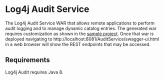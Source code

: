 <!-- vim: set syn=markdown : -->
<!--
    Licensed to the Apache Software Foundation (ASF) under one or more
    contributor license agreements.  See the NOTICE file distributed with
    this work for additional information regarding copyright ownership.
    The ASF licenses this file to You under the Apache License, Version 2.0
    (the "License"); you may not use this file except in compliance with
    the License.  You may obtain a copy of the License at

         http://www.apache.org/licenses/LICENSE-2.0

    Unless required by applicable law or agreed to in writing, software
    distributed under the License is distributed on an "AS IS" BASIS,
    WITHOUT WARRANTIES OR CONDITIONS OF ANY KIND, either express or implied.
    See the License for the specific language governing permissions and
    limitations under the License.
-->

# Log4j Audit Service

The Log4j Audit Service WAR that allows remote applications to perform audit logging and to manage dynamic 
catalog entries. The generated war requires customization as shown in the 
[sample project](https://github.com/apache/logging-log4j-audit-sample/tree/master/audit-service-war). Once
that war is deployed navigating to http://localhost:8081/AuditService/swagger-ui.html in a web browser
will show the REST endpoints that may be accessed.

## Requirements

Log4j Audit requires Java 8.